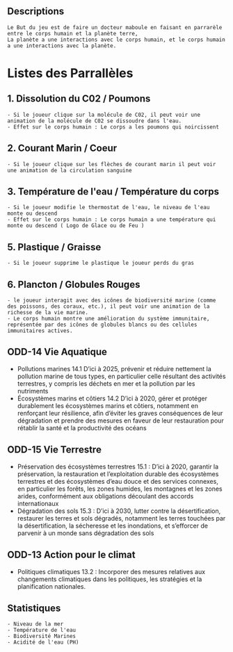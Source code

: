 ## Descriptions
    Le But du jeu est de faire un docteur maboule en faisant en parrarèle entre le corps humain et la planète terre,
    La planète a une interactions avec le corps humain, et le corps humain a une interactions avec la planète.

# Listes des Parrallèles 

## 1. Dissolution du C02 / Poumons
    - Si le joueur clique sur la molécule de C02, il peut voir une animation de la molécule de C02 se dissoudre dans l'eau.
    - Effet sur le corps humain : Le corps a les poumons qui noircissent
## 2. Courant Marin / Coeur
    - Si le joueur clique sur les flèches de courant marin il peut voir une animation de la circulation sanguine
## 3. Température de l'eau / Température du corps
    - Si le joueur modifie le thermostat de l'eau, le niveau de l'eau monte ou descend
    - Effet sur le corps humain : Le corps humain a une température qui monte ou descend ( Logo de Glace ou de Feu )
## 5. Plastique / Graisse
    - Si le joueur supprime le plastique le joueur perds du gras
## 6. Plancton / Globules Rouges
    - le joueur interagit avec des icônes de biodiversité marine (comme des poissons, des coraux, etc.), il peut voir une animation de la richesse de la vie marine.
    - Le corps humain montre une amélioration du système immunitaire, représentée par des icônes de globules blancs ou des cellules immunitaires actives.

## ODD-14 Vie Aquatique
 - Pollutions marines 	14.1 D’ici à 2025, prévenir et réduire nettement la pollution marine de tous types, en particulier celle résultant des activités terrestres, y compris les déchets en mer et la pollution par les nutriments
 - Écosystèmes marins et côtiers 	14.2 D’ici à 2020, gérer et protéger durablement les écosystèmes marins et côtiers, notamment en renforçant leur résilience, afin d’éviter les graves conséquences de leur dégradation et prendre des mesures en faveur de leur restauration pour rétablir la santé et la productivité des océans

## ODD-15 Vie Terrestre
 - Préservation des écosystèmes terrestres 	15.1 : D’ici à 2020, garantir la préservation, la restauration et l’exploitation durable des écosystèmes terrestres et des écosystèmes d’eau douce et des services connexes, en particulier les forêts, les zones humides, les montagnes et les zones arides, conformément aux obligations découlant des accords internationaux
 - Dégradation des sols 	15.3 : D’ici à 2030, lutter contre la désertification, restaurer les terres et sols dégradés, notamment les terres touchées par la désertification, la sécheresse et les inondations, et s’efforcer de parvenir à un monde sans dégradation des sols
  
## ODD-13 Action pour le climat
 - Politiques climatiques 	13.2 : Incorporer des mesures relatives aux changements climatiques dans les politiques, les stratégies et la planification nationales.

## Statistiques 
    - Niveau de la mer
    - Température de l'eau
    - Biodiversité Marines
    - Acidité de l'eau (PH)